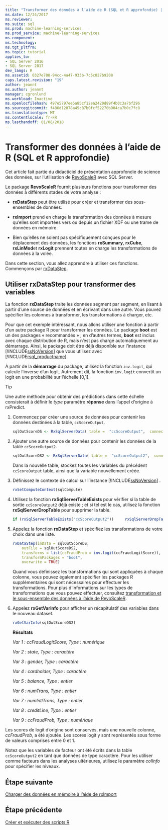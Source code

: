 ```yaml
---
title: "Transformer des données à l’aide de R (SQL et R approfondie) | Documents Microsoft"
ms.date: 12/24/2017
ms.reviewer: 
ms.suite: sql
ms.prod: machine-learning-services
ms.prod_service: machine-learning-services
ms.component: 
ms.technology: 
ms.tgt_pltfrm: 
ms.topic: tutorial
applies_to:
- SQL Server 2016
- SQL Server 2017
dev_langs: R
ms.assetid: 0327e788-94cc-4a47-933b-7c5c027b9208
caps.latest.revision: "19"
author: jeannt
ms.author: jeannt
manager: cgronlund
ms.workload: Inactive
ms.openlocfilehash: 497e5797ee5a85cf12ea2420d89f4b0c3a7bf296
ms.sourcegitcommit: f486d12078a45c87b0fcf52270b904ca7b0c7fc8
ms.translationtype: MT
ms.contentlocale: fr-FR
ms.lasthandoff: 01/08/2018
---
```

# <a name="transform-data-using-r-sql-and-r-deep-dive"></a>Transformer des données à l’aide de R (SQL et R approfondie)

Cet article fait partie du didacticiel de présentation approfondie de science des données, sur l’utilisation de [RevoScaleR](https://docs.microsoft.com/machine-learning-server/r-reference/revoscaler/revoscaler) avec SQL Server.

Le package **RevoScaleR** fournit plusieurs fonctions pour transformer des données à différents stades de votre analyse :

- **rxDataStep** peut être utilisé pour créer et transformer des sous-ensembles de données.

- **rxImport** prend en charge la transformation des données à mesure qu’elles sont importées vers ou depuis un fichier XDF ou une trame de données en mémoire.

- Bien qu’elles ne soient pas spécifiquement conçues pour le déplacement des données, les fonctions **rxSummary**, **rxCube**, **rxLinMod**et **rxLogit** prennent toutes en charge les transformations de données à la volée.

Dans cette section, vous allez apprendre à utiliser ces fonctions. Commençons par [rxDataStep](https://docs.microsoft.com/machine-learning-server/r-reference/revoscaler/rxdatastep).

## <a name="use-rxdatastep-to-transform-variables"></a>Utiliser rxDataStep pour transformer des variables

La fonction **rxDataStep** traite les données segment par segment, en lisant à partir d’une source de données et en écrivant dans une autre. Vous pouvez spécifier les colonnes à transformer, les transformations à charger, etc.

Pour que cet exemple intéressant, nous allons utiliser une fonction à partir d’un autre package R pour transformer les données.  Le package **boot** est un des packages « recommandés » ; en d’autres termes, **boot** est inclus avec chaque distribution de R, mais n’est pas chargé automatiquement au démarrage. Ainsi, le package doit être déjà disponible sur l’instance [!INCLUDE[ssNoVersion](../../includes/ssnoversion-md.md)] que vous utilisez avec [!INCLUDE[rsql_productname](../../includes/rsql-productname-md.md)].

À partir de la **démarrage** du package, utilisez la fonction `inv.logit`, qui calcule l’inverse d’un logit. Autrement dit, la fonction `inv.logit` convertit un logit en une probabilité sur l’échelle [0,1].

> [!TIP] 
> Une autre méthode pour obtenir des prédictions dans cette échelle consisterait à définir le *type* paramètre **réponse** dans l’appel d’origine à rxPredict.

1. Commencez par créer une source de données pour contenir les données destinées à la table, `ccScoreOutput`.
  
    ```R
    sqlOutScoreDS <- RxSqlServerData( table =  "ccScoreOutput",  connectionString = sqlConnString, rowsPerRead = sqlRowsPerRead )
    ```
  
2. Ajouter une autre source de données pour contenir les données de la table `ccScoreOutput2`.
  
    ```R
    sqlOutScoreDS2 <- RxSqlServerData( table =  "ccScoreOutput2",  connectionString = sqlConnString, rowsPerRead = sqlRowsPerRead )
    ```
  
    Dans la nouvelle table, stockez toutes les variables du précédent `ccScoreOutput` table, ainsi que la variable nouvellement créée.
  
3. Définissez le contexte de calcul sur l’instance [!INCLUDE[ssNoVersion](../../includes/ssnoversion-md.md)] .
  
    ```R
    rxSetComputeContext(sqlCompute)
    ```
  
4. Utilisez la fonction **rxSqlServerTableExists** pour vérifier si la table de sortie `ccScoreOutput2` déjà existe ; et si tel est le cas, utilisez la fonction **rxSqlServerDropTable** pour supprimer la table.
  
    ```R
    if (rxSqlServerTableExists("ccScoreOutput2"))     rxSqlServerDropTable("ccScoreOutput2")
    ```
  
5. Appelez la fonction **rxDataStep** et spécifiez les transformations de votre choix dans une liste.
  
    ```R
    rxDataStep(inData = sqlOutScoreDS,
        outFile = sqlOutScoreDS2,
        transforms = list(ccFraudProb = inv.logit(ccFraudLogitScore)),
        transformPackages = "boot",
        overwrite = TRUE)
    ```

    Quand vous définissez les transformations qui sont appliquées à chaque colonne, vous pouvez également spécifier les packages R supplémentaires qui sont nécessaires pour effectuer les transformations.  Pour plus d’informations sur les types de transformations que vous pouvez effectuer, consultez [transformation et le sous-ensemble des données à l’aide de RevoScaleR](https://docs.microsoft.com/machine-learning-server/r/how-to-revoscaler-data-transform).
  
6. Appelez **rxGetVarInfo** pour afficher un récapitulatif des variables dans le nouveau dataset.
  
    ```R
    rxGetVarInfo(sqlOutScoreDS2)
    ```

    **Résultats**
    
    *Var 1 : ccFraudLogitScore, Type : numérique*
    
    *Var 2 : state, Type : caractère*
    
    *Var 3 : gender, Type : caractère*
    
    *Var 4 : cardholder, Type : caractère*
    
    *Var 5 : balance, Type : entier*
    
    *Var 6 : numTrans, Type : entier*
    
    *Var 7 : numIntlTrans, Type : entier*
    
    *Var 8 : creditLine, Type : entier*
    
    *Var 9 : ccFraudProb, Type : numérique*

Les scores de logit d’origine sont conservés, mais une nouvelle colonne, *ccFraudProb*, a été ajoutée. Les scores logit y sont représentés sous forme de valeurs comprises entre 0 et 1.

Notez que les variables de facteur ont été écrits dans la table `ccScoreOutput2` en tant que données de type caractère. Pour les utiliser comme facteurs dans les analyses ultérieures, utilisez le paramètre *colInfo* pour spécifier les niveaux.

## <a name="next-step"></a>Étape suivante

[Charger des données en mémoire à l’aide de rxImport](../../advanced-analytics/tutorials/deepdive-load-data-into-memory-using-rximport.md)

## <a name="previous-step"></a>Étape précédente

[Créer et exécuter des scripts R](../../advanced-analytics/tutorials/deepdive-create-and-run-r-scripts.md)
